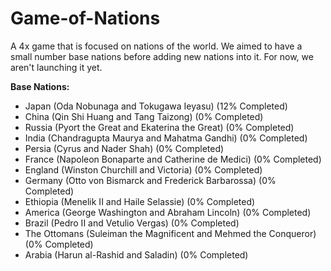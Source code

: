 # Game-of-Nations

A 4x game that is focused on nations of the world. We aimed to have a small number base nations before adding new nations into it. For now, we aren't launching it yet.

**Base Nations:**
   - Japan (Oda Nobunaga and Tokugawa Ieyasu) (12% Completed)
   - China (Qin Shi Huang and Tang Taizong) (0% Completed)
   - Russia (Pyort the Great and Ekaterina the Great) (0% Completed)
   - India (Chandragupta Maurya and Mahatma Gandhi) (0% Completed)
   - Persia (Cyrus and Nader Shah) (0% Completed)
   - France (Napoleon Bonaparte and Catherine de Medici) (0% Completed)
   - England (Winston Churchill and Victoria) (0% Completed)
   - Germany (Otto von Bismarck and Frederick Barbarossa) (0% Completed)
   - Ethiopia (Menelik II and Haile Selassie) (0% Completed)
   - America (George Washington and Abraham Lincoln) (0% Completed)
   - Brazil (Pedro II and Vetulio Vergas) (0% Completed)
   - The Ottomans (Suleiman the Magnificent and Mehmed the Conqueror) (0% Completed)
   - Arabia (Harun al-Rashid and Saladin) (0% Completed)
